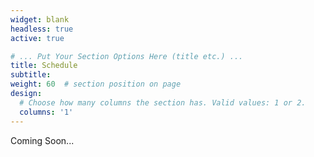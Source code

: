 ```yaml
---
widget: blank
headless: true
active: true

# ... Put Your Section Options Here (title etc.) ...
title: Schedule
subtitle:
weight: 60  # section position on page
design:
  # Choose how many columns the section has. Valid values: 1 or 2.
  columns: '1'
---
```


Coming Soon...
